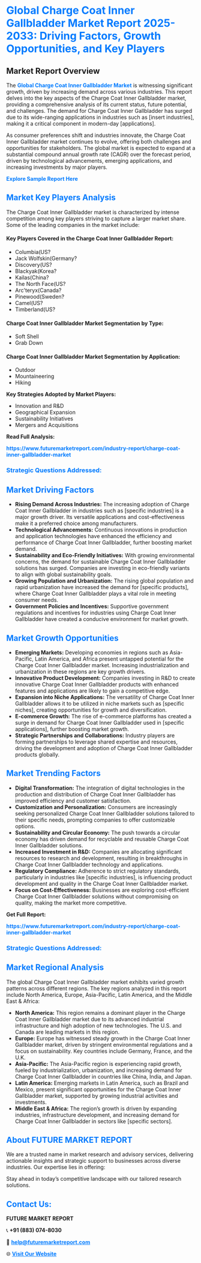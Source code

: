 <h1 style="color: #007BFF;">Global Charge Coat Inner Gallbladder Market Report 2025-2033: Driving Factors, Growth Opportunities, and Key Players</h1>

<section id="overview">
<h2>Market Report Overview</h2>
<p>The <a href="https://www.futuremarketreport.com/industry-report/charge-coat-inner-gallbladder-market" style="color: #007BFF; text-decoration: none;"><strong>Global Charge Coat Inner Gallbladder Market</strong></a> is witnessing significant growth, driven by increasing demand across various industries. This report delves into the key aspects of the Charge Coat Inner Gallbladder market, providing a comprehensive analysis of its current status, future potential, and challenges. The demand for Charge Coat Inner Gallbladder has surged due to its wide-ranging applications in industries such as [insert industries], making it a critical component in modern-day [applications].</p>
<p>As consumer preferences shift and industries innovate, the Charge Coat Inner Gallbladder market continues to evolve, offering both challenges and opportunities for stakeholders. The global market is expected to expand at a substantial compound annual growth rate (CAGR) over the forecast period, driven by technological advancements, emerging applications, and increasing investments by major players.</p>
</section>

<section id="overview">
<p><a href="https://www.futuremarketreport.com/request-sample/reportId=102733" style="color: #007BFF; text-decoration: none;"><strong>Explore Sample Report Here</strong></a></p>
</section>

<section id="key-players">
<h2 style="color: #007BFF;">Market Key Players Analysis</h2>
<p>The Charge Coat Inner Gallbladder market is characterized by intense competition among key players striving to capture a larger market share. Some of the leading companies in the market include:</p>
<h4>Key Players Covered in the Charge Coat Inner Gallbladder Report:</h4>
<ul><li>Columbia(US?</li><li>Jack Wolfskin(Germany?</li><li>Discovery(US?</li><li>Blackyak(Korea?</li><li>Kailas(China?</li><li>The North Face(US?</li><li>Arc&#039;teryx(Canada?</li><li>Pinewood(Sweden?</li><li>Camel(US?</li><li>Timberland(US?</li></ul>
<h4>Charge Coat Inner Gallbladder Market Segmentation by Type:</h4>
<ul><li>Soft Shell</li><li>Grab Down</li></ul>

<h4>Charge Coat Inner Gallbladder Market Segmentation by Application:</h4>
<ul><li>Outdoor</li><li>Mountaineering</li><li>Hiking</li></ul>
<p><strong>Key Strategies Adopted by Market Players:</strong></p>
<ul>
<li>Innovation and R&D</li>
<li>Geographical Expansion</li>
<li>Sustainability Initiatives</li>
<li>Mergers and Acquisitions</li>
</ul>
</section>

<section>
<p><strong>Read Full Analysis: </strong></p><a href="https://www.futuremarketreport.com/industry-report/charge-coat-inner-gallbladder-market" style="color: #007BFF; text-decoration: none;"><strong>https://www.futuremarketreport.com/industry-report/charge-coat-inner-gallbladder-market</strong></a>
<h3 style="color: #007BFF;">Strategic Questions Addressed:</h3>
</section>

<section id="driving-factors">
<h2 style="color: #007BFF;">Market Driving Factors</h2>
<ul>
<li><strong>Rising Demand Across Industries:</strong> The increasing adoption of Charge Coat Inner Gallbladder in industries such as [specific industries] is a major growth driver. Its versatile applications and cost-effectiveness make it a preferred choice among manufacturers.</li>
<li><strong>Technological Advancements:</strong> Continuous innovations in production and application technologies have enhanced the efficiency and performance of Charge Coat Inner Gallbladder, further boosting market demand.</li>
<li><strong>Sustainability and Eco-Friendly Initiatives:</strong> With growing environmental concerns, the demand for sustainable Charge Coat Inner Gallbladder solutions has surged. Companies are investing in eco-friendly variants to align with global sustainability goals.</li>
<li><strong>Growing Population and Urbanization:</strong> The rising global population and rapid urbanization have increased the demand for [specific products], where Charge Coat Inner Gallbladder plays a vital role in meeting consumer needs.</li>
<li><strong>Government Policies and Incentives:</strong> Supportive government regulations and incentives for industries using Charge Coat Inner Gallbladder have created a conducive environment for market growth.</li>
</ul>
</section>

<section id="growth-opportunities">
<h2 style="color: #007BFF;">Market Growth Opportunities</h2>
<ul>
<li><strong>Emerging Markets:</strong> Developing economies in regions such as Asia-Pacific, Latin America, and Africa present untapped potential for the Charge Coat Inner Gallbladder market. Increasing industrialization and urbanization in these regions are key growth drivers.</li>
<li><strong>Innovative Product Development:</strong> Companies investing in R&D to create innovative Charge Coat Inner Gallbladder products with enhanced features and applications are likely to gain a competitive edge.</li>
<li><strong>Expansion into Niche Applications:</strong> The versatility of Charge Coat Inner Gallbladder allows it to be utilized in niche markets such as [specific niches], creating opportunities for growth and diversification.</li>
<li><strong>E-commerce Growth:</strong> The rise of e-commerce platforms has created a surge in demand for Charge Coat Inner Gallbladder used in [specific applications], further boosting market growth.</li>
<li><strong>Strategic Partnerships and Collaborations:</strong> Industry players are forming partnerships to leverage shared expertise and resources, driving the development and adoption of Charge Coat Inner Gallbladder products globally.</li>
</ul>
</section>

<section id="trending-factors">
<h2 style="color: #007BFF;">Market Trending Factors</h2>
<ul>
<li><strong>Digital Transformation:</strong> The integration of digital technologies in the production and distribution of Charge Coat Inner Gallbladder has improved efficiency and customer satisfaction.</li>
<li><strong>Customization and Personalization:</strong> Consumers are increasingly seeking personalized Charge Coat Inner Gallbladder solutions tailored to their specific needs, prompting companies to offer customizable options.</li>
<li><strong>Sustainability and Circular Economy:</strong> The push towards a circular economy has driven demand for recyclable and reusable Charge Coat Inner Gallbladder solutions.</li>
<li><strong>Increased Investment in R&D:</strong> Companies are allocating significant resources to research and development, resulting in breakthroughs in Charge Coat Inner Gallbladder technology and applications.</li>
<li><strong>Regulatory Compliance:</strong> Adherence to strict regulatory standards, particularly in industries like [specific industries], is influencing product development and quality in the Charge Coat Inner Gallbladder market.</li>
<li><strong>Focus on Cost-Effectiveness:</strong> Businesses are exploring cost-efficient Charge Coat Inner Gallbladder solutions without compromising on quality, making the market more competitive.</li>
</ul>
</section>

<section>
<p><strong>Get Full Report: </strong></p><a href="https://www.futuremarketreport.com/industry-report/charge-coat-inner-gallbladder-market" style="color: #007BFF; text-decoration: none;"><strong>https://www.futuremarketreport.com/industry-report/charge-coat-inner-gallbladder-market</strong></a>
<h3 style="color: #007BFF;">Strategic Questions Addressed:</h3>
</section>


<section id="regional-analysis">
<h2 style="color: #007BFF;">Market Regional Analysis</h2>
<p>The global Charge Coat Inner Gallbladder market exhibits varied growth patterns across different regions. The key regions analyzed in this report include North America, Europe, Asia-Pacific, Latin America, and the Middle East & Africa:</p>
<ul>
<li><strong>North America:</strong> This region remains a dominant player in the Charge Coat Inner Gallbladder market due to its advanced industrial infrastructure and high adoption of new technologies. The U.S. and Canada are leading markets in this region.</li>
<li><strong>Europe:</strong> Europe has witnessed steady growth in the Charge Coat Inner Gallbladder market, driven by stringent environmental regulations and a focus on sustainability. Key countries include Germany, France, and the U.K.</li>
<li><strong>Asia-Pacific:</strong> The Asia-Pacific region is experiencing rapid growth, fueled by industrialization, urbanization, and increasing demand for Charge Coat Inner Gallbladder in countries like China, India, and Japan.</li>
<li><strong>Latin America:</strong> Emerging markets in Latin America, such as Brazil and Mexico, present significant opportunities for the Charge Coat Inner Gallbladder market, supported by growing industrial activities and investments.</li>
<li><strong>Middle East & Africa:</strong> The region’s growth is driven by expanding industries, infrastructure development, and increasing demand for Charge Coat Inner Gallbladder in sectors like [specific sectors].</li>
</ul>
</section>

<footer>
<h2 style="color: #007BFF;">About FUTURE MARKET REPORT</h2>
<p>We are a trusted name in market research and advisory services, delivering actionable insights and strategic support to businesses across diverse industries. Our expertise lies in offering:</p>

<p>Stay ahead in today’s competitive landscape with our tailored research solutions.</p>

<h2 style="color: #007BFF;">Contact Us:</h2>
<p><strong>FUTURE MARKET REPORT</strong></p>
<p>📞 <strong>+91 (883) 074-8030</strong></p>
<p>📧 <strong><a href="mailto:help@futuremarketreport.com" style="color: #007BFF;">help@futuremarketreport.com</a></strong></p>
<p>🌐 <strong><a href="https://www.futuremarketreport.com/" style="color: #007BFF;">Visit Our Website</a></strong></p>
</footer>